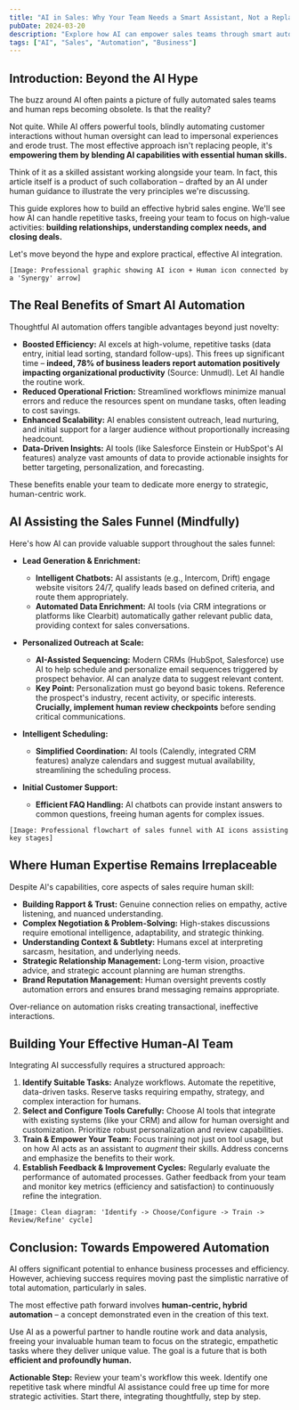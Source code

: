```yaml
---
title: "AI in Sales: Why Your Team Needs a Smart Assistant, Not a Replacement"
pubDate: 2024-03-20
description: "Explore how AI can empower sales teams through smart automation while maintaining the human touch in customer relationships."
tags: ["AI", "Sales", "Automation", "Business"]
---
```


## Introduction: Beyond the AI Hype

The buzz around AI often paints a picture of fully automated sales teams and human reps becoming obsolete. Is that the reality?

Not quite. While AI offers powerful tools, blindly automating customer interactions without human oversight can lead to impersonal experiences and erode trust. The most effective approach isn't replacing people, it's **empowering them by blending AI capabilities with essential human skills.**

Think of it as a skilled assistant working alongside your team. In fact, this article itself is a product of such collaboration – drafted by an AI under human guidance to illustrate the very principles we're discussing.

This guide explores how to build an effective hybrid sales engine. We'll see how AI can handle repetitive tasks, freeing your team to focus on high-value activities: **building relationships, understanding complex needs, and closing deals.**

Let's move beyond the hype and explore practical, effective AI integration.

`[Image: Professional graphic showing AI icon + Human icon connected by a 'Synergy' arrow]`

## The Real Benefits of Smart AI Automation

Thoughtful AI automation offers tangible advantages beyond just novelty:

*   **Boosted Efficiency:** AI excels at high-volume, repetitive tasks (data entry, initial lead sorting, standard follow-ups). This frees up significant time – **indeed, 78% of business leaders report automation positively impacting organizational productivity** (Source: Unmudl). Let AI handle the routine work.
*   **Reduced Operational Friction:** Streamlined workflows minimize manual errors and reduce the resources spent on mundane tasks, often leading to cost savings.
*   **Enhanced Scalability:** AI enables consistent outreach, lead nurturing, and initial support for a larger audience without proportionally increasing headcount.
*   **Data-Driven Insights:** AI tools (like Salesforce Einstein or HubSpot's AI features) analyze vast amounts of data to provide actionable insights for better targeting, personalization, and forecasting.

These benefits enable your team to dedicate more energy to strategic, human-centric work.

## AI Assisting the Sales Funnel (Mindfully)

Here's how AI can provide valuable support throughout the sales funnel:

*   **Lead Generation & Enrichment:**
    *   **Intelligent Chatbots:** AI assistants (e.g., Intercom, Drift) engage website visitors 24/7, qualify leads based on defined criteria, and route them appropriately.
    *   **Automated Data Enrichment:** AI tools (via CRM integrations or platforms like Clearbit) automatically gather relevant public data, providing context for sales conversations.

*   **Personalized Outreach at Scale:**
    *   **AI-Assisted Sequencing:** Modern CRMs (HubSpot, Salesforce) use AI to help schedule and personalize email sequences triggered by prospect behavior. AI can analyze data to suggest relevant content.
    *   **Key Point:** Personalization must go beyond basic tokens. Reference the prospect's industry, recent activity, or specific interests. **Crucially, implement human review checkpoints** before sending critical communications.

*   **Intelligent Scheduling:**
    *   **Simplified Coordination:** AI tools (Calendly, integrated CRM features) analyze calendars and suggest mutual availability, streamlining the scheduling process.

*   **Initial Customer Support:**
    *   **Efficient FAQ Handling:** AI chatbots can provide instant answers to common questions, freeing human agents for complex issues.

`[Image: Professional flowchart of sales funnel with AI icons assisting key stages]`

## Where Human Expertise Remains Irreplaceable

Despite AI's capabilities, core aspects of sales require human skill:

*   **Building Rapport & Trust:** Genuine connection relies on empathy, active listening, and nuanced understanding.
*   **Complex Negotiation & Problem-Solving:** High-stakes discussions require emotional intelligence, adaptability, and strategic thinking.
*   **Understanding Context & Subtlety:** Humans excel at interpreting sarcasm, hesitation, and underlying needs.
*   **Strategic Relationship Management:** Long-term vision, proactive advice, and strategic account planning are human strengths.
*   **Brand Reputation Management:** Human oversight prevents costly automation errors and ensures brand messaging remains appropriate.

Over-reliance on automation risks creating transactional, ineffective interactions.

## Building Your Effective Human-AI Team

Integrating AI successfully requires a structured approach:

1.  **Identify Suitable Tasks:** Analyze workflows. Automate the repetitive, data-driven tasks. Reserve tasks requiring empathy, strategy, and complex interaction for humans.
2.  **Select and Configure Tools Carefully:** Choose AI tools that integrate with existing systems (like your CRM) and allow for human oversight and customization. Prioritize robust personalization and review capabilities.
3.  **Train & Empower Your Team:** Focus training not just on tool usage, but on how AI acts as an assistant to *augment* their skills. Address concerns and emphasize the benefits to their work.
4.  **Establish Feedback & Improvement Cycles:** Regularly evaluate the performance of automated processes. Gather feedback from your team and monitor key metrics (efficiency and satisfaction) to continuously refine the integration.

`[Image: Clean diagram: 'Identify -> Choose/Configure -> Train -> Review/Refine' cycle]`

## Conclusion: Towards Empowered Automation

AI offers significant potential to enhance business processes and efficiency. However, achieving success requires moving past the simplistic narrative of total automation, particularly in sales.

The most effective path forward involves **human-centric, hybrid automation** – a concept demonstrated even in the creation of this text.

Use AI as a powerful partner to handle routine work and data analysis, freeing your invaluable human team to focus on the strategic, empathetic tasks where they deliver unique value. The goal is a future that is both **efficient and profoundly human.**

**Actionable Step:** Review your team's workflow this week. Identify one repetitive task where mindful AI assistance could free up time for more strategic activities. Start there, integrating thoughtfully, step by step.  